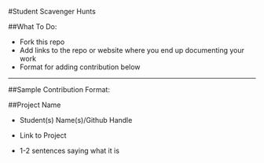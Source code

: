#Student Scavenger Hunts

##What To Do:

- Fork this repo
- Add links to the repo or website where you end up documenting your work
- Format for adding contribution below 

---

##Sample Contribution Format:

##Project Name
 * Student(s) Name(s)/Github Handle

 * Link to Project

 * 1-2 sentences saying what it is




